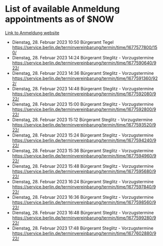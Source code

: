 # List of available Anmeldung appointments as of $NOW
[Link to Anmeldung website](https://service.berlin.de/terminvereinbarung/termin/tag.php?termin=1&anliegen[]=120686&dienstleisterlist=122210,122217,327316,122219,327312,122227,327314,122231,327346,122243,327348,122254,122252,329742,122260,329745,122262,329748,122271,327278,122273,327274,122277,327276,330436,122280,327294,122282,327290,122284,327292,122291,327270,122285,327266,122286,327264,122296,327268,150230,329760,122297,327286,122294,327284,122312,329763,122314,329775,122304,327330,122311,327334,122309,327332,317869,122281,327352,122279,329772,122283,122276,327324,122274,327326,122267,329766,122246,327318,122251,327320,122257,327322,122208,327298,122226,327300&herkunft=http%3A%2F%2Fservice.berlin.de%2Fdienstleistung%2F120686%2F)
- Dienstag, 28. Februar 2023 10:50 Bürgeramt Tegel https://service.berlin.de/terminvereinbarung/termin/time/1677577800/150/
- Dienstag, 28. Februar 2023 14:24 Bürgeramt Steglitz - Vorzugstermine https://service.berlin.de/terminvereinbarung/termin/time/1677590640/922/
- Dienstag, 28. Februar 2023 14:36 Bürgeramt Steglitz - Vorzugstermine https://service.berlin.de/terminvereinbarung/termin/time/1677591360/922/
- Dienstag, 28. Februar 2023 14:48 Bürgeramt Steglitz - Vorzugstermine https://service.berlin.de/terminvereinbarung/termin/time/1677592080/922/
- Dienstag, 28. Februar 2023 15:00 Bürgeramt Steglitz - Vorzugstermine https://service.berlin.de/terminvereinbarung/termin/time/1677592800/922/
- Dienstag, 28. Februar 2023 15:12 Bürgeramt Steglitz - Vorzugstermine https://service.berlin.de/terminvereinbarung/termin/time/1677593520/922/
- Dienstag, 28. Februar 2023 15:24 Bürgeramt Steglitz - Vorzugstermine https://service.berlin.de/terminvereinbarung/termin/time/1677594240/922/
- Dienstag, 28. Februar 2023 15:36 Bürgeramt Steglitz - Vorzugstermine https://service.berlin.de/terminvereinbarung/termin/time/1677594960/922/
- Dienstag, 28. Februar 2023 15:48 Bürgeramt Steglitz - Vorzugstermine https://service.berlin.de/terminvereinbarung/termin/time/1677595680/922/
- Dienstag, 28. Februar 2023 16:24 Bürgeramt Steglitz - Vorzugstermine https://service.berlin.de/terminvereinbarung/termin/time/1677597840/922/
- Dienstag, 28. Februar 2023 16:36 Bürgeramt Steglitz - Vorzugstermine https://service.berlin.de/terminvereinbarung/termin/time/1677598560/922/
- Dienstag, 28. Februar 2023 16:48 Bürgeramt Steglitz - Vorzugstermine https://service.berlin.de/terminvereinbarung/termin/time/1677599280/922/
- Dienstag, 28. Februar 2023 17:48 Bürgeramt Steglitz - Vorzugstermine https://service.berlin.de/terminvereinbarung/termin/time/1677602880/922/
